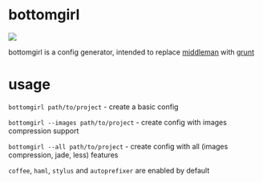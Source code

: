# bottomgirl

![](http://media.tumblr.com/tumblr_mcpvpyWD8P1rrzlrq.gif)

bottomgirl is a config generator, intended to replace [middleman](http://middlemanapp.com/) with [grunt](http://gruntjs.com/)

# usage

`bottomgirl path/to/project` - create a basic config

`bottomgirl --images path/to/project` - create config with images compression support

`bottomgirl --all path/to/project` - create config with all (images compression, jade, less) features

`coffee`, `haml`, `stylus` and `autoprefixer` are enabled by default
